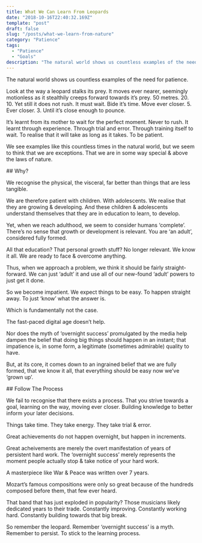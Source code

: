 ```yaml
---
title: What We Can Learn From Leopards
date: "2018-10-16T22:40:32.169Z"
template: "post"
draft: false
slug: "/posts/what-we-learn-from-nature"
category: "Patience"
tags:
  - "Patience"
  - "Goals"
description: "The natural world shows us countless examples of the need for patience."
---
```



The natural world shows us countless examples of the need for patience.

Look at the way a leopard stalks its prey. It moves ever nearer, seemingly motionless as it stealthily creeps forward towards it’s prey. 50 metres. 20. 10. Yet still it does not rush. It must wait. Bide it’s time. Move ever closer. 5. Ever closer. 3. Until it’s close enough to pounce.

It’s learnt from its mother to wait for the perfect moment. Never to rush. It learnt through experience. Through trial and error. Through training itself to wait. To realise that it will take as long as it takes. To be patient.

We see examples like this countless times in the natural world, but we seem to think that we are exceptions. That we are in some way special & above the laws of nature.

## Why?

We recognise the physical, the visceral, far better than things that are less tangible.

We are therefore patient with children. With adolescents. We realise that they are growing & developing. And these children & adolescents understand themselves that they are in education to learn, to develop.

Yet, when we reach adulthood, we seem to consider humans ‘complete’. There’s no sense that growth or development is relevant. You are ‘an adult’, considered fully formed.

All that education? That personal growth stuff? No longer relevant. We know it all. We are ready to face & overcome anything.

Thus, when we approach a problem, we think it should be fairly straight-forward. We can just ‘adult’ it and use all of our new-found ‘adult’ powers to just get it done.

So we become impatient. We expect things to be easy. To happen straight away. To just ‘know’ what the answer is.

Which is fundamentally not the case.

The fast-paced digital age doesn’t help.

Nor does the myth of ‘overnight success’ promulgated by the media help dampen the belief that doing big things should happen in an instant; that impatience is, in some form, a legitimate (sometimes admirable) quality to have.

But, at its core, it comes down to an ingrained belief that we are fully formed, that we know it all, that everything should be easy now we’ve ‘grown up’.

## Follow The Process

We fail to recognise that there exists a process. That you strive towards a goal, learning on the way, moving ever closer. Building knowledge to better inform your later decisions.

Things take time. They take energy. They take trial & error.

Great achievements do not happen overnight, but happen in increments.

Great acheivements are merely the overt manifestation of years of persistent hard work. The ‘overnight success’ merely represents the moment people actually stop & take notice of your hard work.

A masterpiece like War & Peace was written over 7 years.

Mozart’s famous compositions were only so great because of the hundreds composed before them, that few ever heard.

That band that has just exploded in popularity? Those musicians likely dedicated years to their trade. Constantly improving. Constantly working hard. Constantly building towards that big break.

So remember the leopard. Remember ‘overnight success’ is a myth. Remember to persist. To stick to the learning process.
